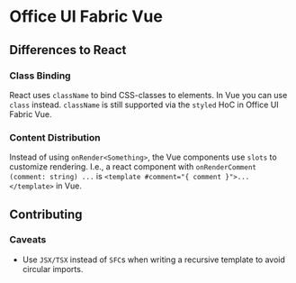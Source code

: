 <!-- ## Caveats

Functional components in Vue have no instance, so it's not possible to call methods of the component. They also omit the
`@Component` decorator:

```ts
export default class SomeComponent extends StatelessComponent {
  render (h: CreateElement, context: RenderContext) {
    const self = context.injections.self
    self.myFunction()
  }

  myFunction () {
    console.log('doSomething')
  }
}
```

In addition, functional components have to be created using the `createComponent` helper function, that decorates the
class (`SomeComponentBase`) and injects the `self` property.

```ts
export const SomeComponent: VueConstructor = createComponent(SomeComponentBase, {
  displayName: 'SomeComponent',
  styles: getStyles,
  // use any component options
  mixins: [],
})
``` -->
# Office UI Fabric Vue

## Differences to React
### Class Binding
React uses `className` to bind CSS-classes to elements. In Vue you can use `class` instead. `className` is still
supported via the `styled` HoC in Office UI Fabric Vue.

### Content Distribution
Instead of using `onRender<Something>`, the Vue components use `slots` to customize rendering. I.e., a react component
with `onRenderComment (comment: string) ...` is `<template #comment="{ comment }">...</template>` in Vue.

## Contributing

### Caveats
* Use `JSX/TSX` instead of `SFC`s when writing a recursive template to avoid circular imports.
